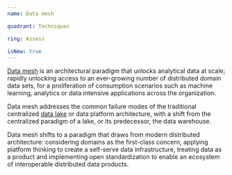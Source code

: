 ```yaml
---
name: Data mesh

quadrant: Techniques

ring: Assess

isNew: true
---
```


[Data mesh](https://martinfowler.com/articles/data-monolith-to-mesh.html) is an architectural paradigm that unlocks
analytical data at scale; rapidly unlocking access to an ever-growing number of distributed domain data sets, for a
proliferation of consumption scenarios such as machine learning, analytics or data intensive applications across the
organization.

Data mesh addresses the common failure modes of the traditional
centralized [data lake](https://martinfowler.com/bliki/DataLake.html) or data platform architecture, with a shift from
the centralized paradigm of a lake, or its predecessor, the data warehouse.

Data mesh shifts to a paradigm that draws from modern distributed architecture: considering domains as the first-class
concern, applying platform thinking to create a self-serve data infrastructure, treating data as a product and
implementing open standardization to enable an ecosystem of interoperable distributed data products.